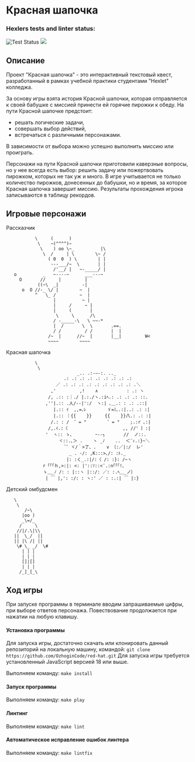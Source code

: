 # Красная шапочка
### Hexlers tests and linter status:
![Test Status](https://github.com/OzhoginCode/red-hat/actions/workflows/hexlers.yml/badge.svg?event=push)
<a href="https://codeclimate.com/github/OzhoginCode/red-hat/maintainability"><img src="https://api.codeclimate.com/v1/badges/8ee37942bf6203877200/maintainability" /></a>



## Описание

Проект "Красная шапочка" - это интерактивный текстовый квест, разработанный в рамках учебной практики студентами "Hexlet" колледжа.

За основу игры взята история Красной шапочки, которая отправляется к своей бабушке с миссией принести ей горячие пирожки к обеду. 
На пути Красной шапочке предстоит:
- решать логические задачи,
- совершать выбор действий,
- встречаться с различными персонажами.
  
В зависимости от выбора можно успешно выполнить миссию или проиграть.

Персонажи на пути Красной шапочки приготовили каверзные вопросы, но у нее всегда есть выбор: решить задачу или пожертвовать пирожком, которых не так уж и много.
В игре учитывается не только количество пирожков, донесенных до бабушки, но и время, за которое Красная шапочка завершит миссию. 
Результаты прохождения игрока записываются в таблицу рекордов.

## Игровые персонажи

Рассказчик
```
           \     (      )
            \    ~(^^^^)~
             \    ) oo \~_          |\
              \  /     | \        \~ /
                ( 0  0  ) \        | |
                 ---___/~  \       | |
                  /'__/ |   ~-_____/ |
   o          _   ~----~      ___---~
     O       //     |         |
            ((~\  _|         -|
      o  O //-_ \/ |        ~  |
           ^   \_ /         ~  |
                  |          ~ |
                  |     /     ~ |
                  |     (       |
                   \     \      /\
                  / -_____-\   \ ~~-*
                  |  /       \  \       .==.
                  / /         / /       |  |
                /~  |      //~  |       |__|         W<
                ~~~~        ~~~~
```
Красная шапочка 
```
           \
            \
                           _.. .:-―-:. .._
                      .: .: .: .: .: .: .: .: .: 
                   ／ .: .: .: .: .: .: .: .: .: .＼
                 ,'         ,!    ∧           : .: ヽ
                /, .:: :｜./ |.:./ヽ.:iﾍ.: .: .: .: ::.
               ,''|.:: .人/--|':/  ヽ:| ､＿.: : .: .::|
                  |.:: ｲ  ,,=､ﾚ        ゞ=ﾐ､.:|..: .: :|
                  |.:: ｜{{    }}     {{    }}八.: .: :|
                 /.: : /  ゛= "        ゛= "    ;.:r ､:|
                /,.ｲ.:〈                     ,, //' ｝:|
               '  ヽ:: ゝ、        ｰ--┐       //  ノ::.
                    ヾ::.､＞ .    ヽ _ﾉ    ..  ＜¨ｨ.:}~＼
                      `゜ヾ/｀>了、.    v 〔:／|:/  レ'
                        _ . -/: ,K:::>､/: :ﾄ._
                       |: :く_.:|/:〈 /: :}: /~ヽ
              r「「「ｈ,>:|: <: |'::ｿ::<¨.:n｢「「!､
              ゝ＿_ﾉ /: : |::ヽ |::/: ／: :.ﾍ＿_ノ｝
               | ￣ |,': :/: : ヽ:' ／ : :.:| ￣ |:}
```
Детский омбудсмен
```
   \
    \
       /~\
      |oo )
      _\=/_
     /     \
    //|/.\|\\
   ||  \_/  ||
   || |\ /| ||
    \# \_ _/  \#
      | | |
      | | |
      []|[]
      | | |
     /_]_[_\
```
## Ход игры

При запуске программы в терминале вводим запрашиваемые цифры, при выборе ответов персонажа. Повествование продолжается при нажатии на любую клавишу.

#### Установка программы

Для запуска игры, достаточно скачать или клонировать данный репозиторий на локальную машину, командой:
`git clone https://github.com/OzhoginCode/red-hat.git`
Для запуска игры требуется установленный JavaScript версией 18 или выше.

Выполняем команду: `make install`

#### Запуск программы

Выполняем команду: `make play`

#### Линтинг

Выполняем команду: `make lint`

#### Автоматическое исправление ошибок линтера

Выполняем команду: `make lintfix`
